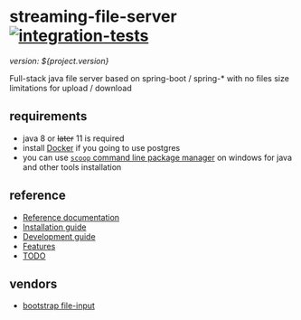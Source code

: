 # streaming-file-server <!-- [![build](https://travis-ci.org/daggerok/streaming-file-server.svg?branch=master)](https://travis-ci.org/daggerok/streaming-file-server) --> [![integration-tests](https://github.com/daggerok/streaming-file-server/workflows/integration-tests/badge.svg)](https://github.com/daggerok/streaming-file-server/actions)
_version: ${project.version}_

Full-stack java file server based on spring-boot / spring-* with no files size limitations for upload / download

## requirements

- java 8 or ~~later~~ 11 is required
- install [Docker](https://docs.docker.com/install/) if you going to use postgres
- you can use [`scoop` command line package manager](https://scoop.sh) on windows for java and other tools installation

## reference

- [Reference documentation](http://daggerok.github.io/streaming-file-server)
- [Installation guide](./INSTALL.md)
- [Development guide](./DEVELOPMENT.md)
- [Features](./FEATURES.md)
- [TODO](./TODO.md)

## vendors
- [bootstrap file-input](https://plugins.krajee.com/file-input)
